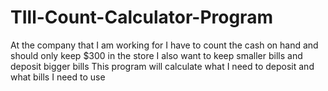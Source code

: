 # TIll-Count-Calculator-Program


At the company that I am working for I have to count the cash on hand and should only keep $300 in the store 
I also want to keep smaller bills and deposit bigger bills
This program will calculate what I need to deposit and what bills I need to use


